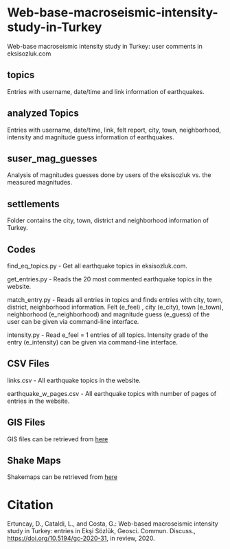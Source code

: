 # Web-base-macroseismic-intensity-study-in-Turkey
Web-base macroseismic intensity study in Turkey: user comments in eksisozluk.com

## topics
Entries with username, date/time and link information of earthquakes.
## analyzed Topics
Entries with username, date/time, link, felt report, city, town, neighborhood, intensity and magnitude guess
information of earthquakes.
## suser_mag_guesses
Analysis of magnitudes guesses done by users of the eksisozluk vs. the measured magnitudes.
## settlements
Folder contains the city, town, district and neighborhood information of Turkey.
## Codes
find_eq_topics.py - Get all earthquake topics in eksisozluk.com.

get_entries.py - Reads the 20 most commented earthquake topics in the website.

match_entry.py - Reads all entries in topics and finds entries with city, town, district, neighborhood information. Felt (e_feel)
, city (e_city), town (e_town), neighborhood (e_neighborhood) and magnitude guess (e_guess) of the user can be given via command-line interface.

intensity.py - Read e_feel = 1 entries of all topics. Intensity grade of the entry (e_intensity) can be given via command-line interface.

## CSV Files

links.csv	- All earthquake topics in the website.

earthquake_w_pages.csv - All earthquake topics with number of pages of entries in the website.

## GIS Files

GIS files can be retrieved from [here](https://doi.org/10.6084/m9.figshare.12424352)

## Shake Maps

Shakemaps can be retrieved from [here](https://doi.org/10.6084/m9.figshare.13352081)


# Citation
Ertuncay, D., Cataldi, L., and Costa, G.: Web-based macroseismic intensity study in Turkey: entries in Ekşi Sözlük, Geosci. Commun. Discuss., https://doi.org/10.5194/gc-2020-31, in review, 2020.

